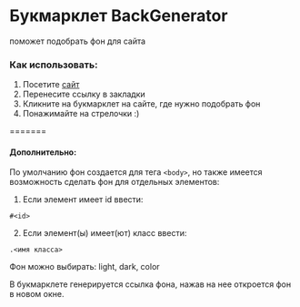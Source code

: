 # Букмарклет BackGenerator 

поможет подобрать фон для сайта


### Как использовать:
1. Посетите [сайт](http://bg.lgick.ru)
2. Перенесите ссылку в закладки
3. Кликните на букмарклет на сайте, где нужно подобрать фон
4. Понажимайте на стрелочки :)

=======

#### Дополнительно:
По умолчанию фон создается для тега `<body>`, но также имеется возможность сделать фон для отдельных элементов:

1. Если элемент имеет id ввести: 

```
#<id>
```

2. Если элемент(ы) имеет(ют) класс ввести:

```
.<имя класса>
```

Фон можно выбирать: light, dark, color

В букмарклете генерируется ссылка фона, нажав на нее откроется фон в новом окне.
